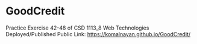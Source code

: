 # GoodCredit
Practice Exercise 42-48 of CSD 1113_8 Web Technologies
Deployed/Published Public Link: https://komalnayan.github.io/GoodCredit/
